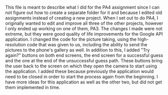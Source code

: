 This file is meant to describe what I did for the PA4 assignment since I can not figure out how to create a separate folder for it and because I edited old assignments instead of creating a new project. When I set out to do PA4, I originally wanted to edit and improve all three of the other projects, however I only ended up working on one of them, PA3. The changes I made were not extreme, but they were good quality of life improvements for the Google API application. I changed the code for the picture taking, using the high-resolution code that was given to us, including the ability to send the pictures to the phone's gallery as well. In addition to this, I added "Try again?" buttons on both end screens, the end screen for a successful guess and the one at the end of the unsuccessful guess path. These buttons bring the user back to the screen on which they open the camera to start using the application. I added these because previously the application would need to be closed in order to start the process again from the beginning. I have more ideas for this application as well as the other two, but did not get them implemented in time.
